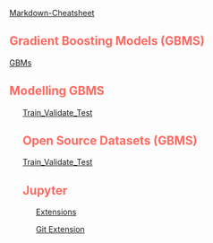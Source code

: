 [Markdown-Cheatsheet](https://github.com/adam-p/markdown-here/wiki/Markdown-Cheatsheet)

<h2 style="color:#ff6961"> Gradient Boosting Models (GBMS) </h2>

[GBMs](https://neptune.ai/blog/lightgbm-parameters-guide)  

<h2 style="color:#ff6961"> Modelling GBMS </h2> <ol  style="color:#A7C7E7">

[Train_Validate_Test](https://towardsdatascience.com/train-validation-and-test-sets-72cb40cba9e7)

<h2 style="color:#ff6961"> Open Source Datasets (GBMS) </h2>

[Train_Validate_Test](https://earthquake.usgs.gov/)

<h2 style="color:#ff6961"> Jupyter </h2> <ol  style="color:#A7C7E7">
  
[Extensions](https://github.com/jupyterlab/extension-examples)
  
[Git Extension](https://github.com/jupyterlab/jupyterlab-git)
